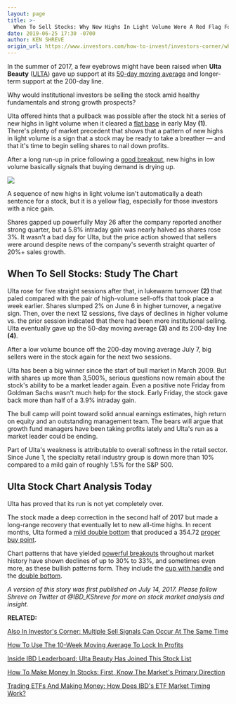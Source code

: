 ```yaml
---
layout: page
title: >-
  When To Sell Stocks: Why New Highs In Light Volume Were A Red Flag For This Retail Leader
date: 2019-06-25 17:30 -0700
author: KEN SHREVE
origin_url: https://www.investors.com/how-to-invest/investors-corner/why-new-highs-in-light-volume-was-a-red-flag-for-this-retail-leader/
---
```


In the summer of 2017, a few eyebrows might have been raised when **Ulta Beauty** ([ULTA](https://research.investors.com/quote.aspx?symbol=ULTA)) gave up support at its [50-day moving average](https://www.investors.com/how-to-invest/investors-corner/50-day-moving-average/) and longer-term support at the 200-day line.

Why would institutional investors be selling the stock amid healthy fundamentals and strong growth prospects?

Ulta offered hints that a pullback was possible after the stock hit a series of new highs in light volume when it cleared a [flat base](https://www.investors.com/ibd-university/how-to-buy/common-patterns-3/) in early May **(1)**. There's plenty of market precedent that shows that a pattern of new highs in light volume is a sign that a stock may be ready to take a breather — and that it's time to begin selling shares to nail down profits.

After a long run-up in price following a [good breakout](https://www.investors.com/how-to-invest/investors-corner/what-is-stock-breakout/), new highs in low volume basically signals that buying demand is drying up.

![](https://www.investors.com/wp-content/uploads/2017/07/IC_chart071717.png)

A sequence of new highs in light volume isn't automatically a death sentence for a stock, but it is a yellow flag, especially for those investors with a nice gain.

Shares gapped up powerfully May 26 after the company reported another strong quarter, but a 5.8% intraday gain was nearly halved as shares rose 3%. It wasn't a bad day for Ulta, but the price action showed that sellers were around despite news of the company's seventh straight quarter of 20%+ sales growth.

## When To Sell Stocks: Study The Chart

Ulta rose for five straight sessions after that, in lukewarm turnover **(2)** that paled compared with the pair of high-volume sell-offs that took place a week earlier. Shares slumped 2% on June 6 in higher turnover, a negative sign. Then, over the next 12 sessions, five days of declines in higher volume vs. the prior session indicated that there had been more institutional selling. Ulta eventually gave up the 50-day moving average **(3)** and its 200-day line **(4)**.

After a low volume bounce off the 200-day moving average July 7, big sellers were in the stock again for the next two sessions.

Ulta has been a big winner since the start of bull market in March 2009. But with shares up more than 3,500%, serious questions now remain about the stock's ability to be a market leader again. Even a positive note Friday from Goldman Sachs wasn't much help for the stock. Early Friday, the stock gave back more than half of a 3.9% intraday gain.

The bull camp will point toward solid annual earnings estimates, high return on equity and an outstanding management team. The bears will argue that growth fund managers have been taking profits lately and Ulta's run as a market leader could be ending.

Part of Ulta's weakness is attributable to overall softness in the retail sector. Since June 1, the specialty retail industry group is down more than 10% compared to a mild gain of roughly 1.5% for the S&P 500.

## Ulta Stock Chart Analysis Today

Ulta has proved that its run is not yet completely over.

The stock made a deep correction in the second half of 2017 but made a long-range recovery that eventually let to new all-time highs. In recent months, Ulta formed a [mild double bottom](https://www.investors.com/how-to-invest/investors-corner/stock-charts-difference-between-double-bottom-flat-base/) that produced a 354.72 [proper buy point](https://www.investors.com/how-to-invest/investors-corner/chart-reading-basics-how-a-buy-point-marks-a-time-of-opportunity/).

Chart patterns that have yielded [powerful breakouts](https://www.investors.com/how-to-invest/investors-corner/what-is-stock-breakout/) throughout market history have shown declines of up to 30% to 33%, and sometimes even more, as these bullish patterns form. They include the [cup with handle](https://www.investors.com/how-to-invest/investors-corner/how-to-buy-stocks-cup-with-handle-base-alibaba-stock-buy-point/) and the [double bottom](https://www.investors.com/how-to-invest/investors-corner/what-is-double-bottom-base-biotech-stocks/).

_A version of this story was first published on July 14, 2017. Please follow Shreve on Twitter at @IBD_KShreve for more on stock market analysis and insight._

**RELATED:**

[Also In Investor's Corner: Multiple Sell Signals Can Occur At The Same Time](https://www.investors.com/how-to-invest/investors-corner/lightning-strikes-twice-multiple-sell-signals-can-trigger-the-same-day/)

[How To Use The 10-Week Moving Average To Lock In Profits](https://www.investors.com/how-to-invest/investors-corner/know-this-sell-rule-is-the-stock-living-beneath-the-10-week-line/)

[Inside IBD Leaderboard: Ulta Beauty Has Joined This Stock List](https://www.investors.com/product/leaderboard/?artProdLink=Leaderboard)

[How To Make Money In Stocks: First, Know The Market's Primary Direction](https://www.investors.com/category/market-trend/the-big-picture/)

[Trading ETFs And Making Money: How Does IBD's ETF Market Timing Work?](https://www.investors.com/market-trend/ibds-etf-market-strategy/ibds-etf-market-strategy/)
